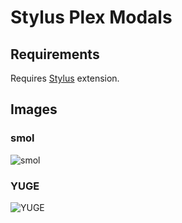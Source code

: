 # Stylus Plex Modals
## Requirements
Requires [Stylus](https://github.com/stylus/stylus) extension.

## Images
### smol
![smol](https://xnaas.info/tmp/epz.webp)

### YUGE
![YUGE](https://xnaas.info/tmp/Ofq.webp)
